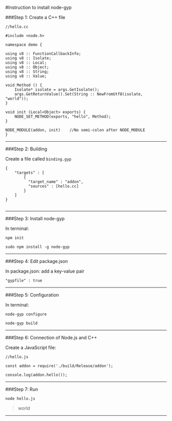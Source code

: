 
#Instruction to install node-gyp

###Step 1: Create a C++ file

```
//hello.cc

#include <node.h>

namespace demo {

using v8 :: FunctionCallbackInfo;
using v8 :: Isolate;
using v8 :: Local;
using v8 :: Object;
using v8 :: String;
using v8 :: Value;

void Method () {
	Isolate* isolate = args.GetIsolate();
	args.GetReturnValue().Set(String :: NewFromUtf8(isolate, "world"));
}

void init (Local<Object> exports) {
	NODE_SET_METHOD(exports, "hello", Method);
}

NODE_MODULE(addon, init)	//No semi-colon after NODE_MODULE
}

```

---

###Step 2: Building

Create a file called `binding.gyp`

```
{
	"targets" : [
		{
		  "target_name" : "addon",
		  "sources" : [hello.cc]		
		}
	]
}


```

---

###Step 3: Install node-gyp

In terminal:

```
npm init
```

```
sudo npm install -g node-gyp
```

---

###Step 4: Edit package.json

In package.json: add a key-value pair

```
"gypfile" : true
```

---

###Step 5: Configuration

In terminal:

```
node-gyp configure
```

```
node-gyp build
```

---

###Step 6: Connection of Node.js and C++

Create a JavaScript file:

```
//hello.js

const addon = require('./build/Release/addon');

console.log(addon.hello());

```

---

###Step 7: Run

```
node hello.js 
```
>world

---
